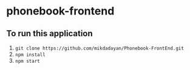 # phonebook-frontend

## To run this application

1. `git clone https://github.com/mikdadayan/Phonebook-FrontEnd.git`
2. `npm install`
3. `npm start`
